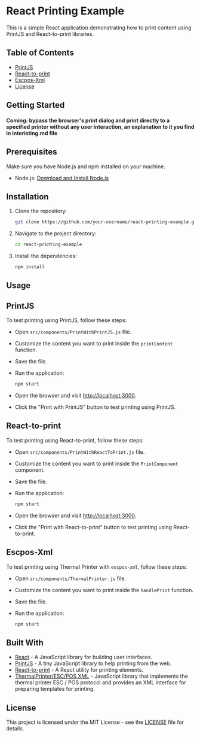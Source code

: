 # React Printing Example

This is a simple React application demonstrating how to print content using PrintJS and React-to-print libraries.

## Table of Contents

- [PrintJS](#printjs)
- [React-to-print](#react-to-print)
- [Escpos-Xml](#escpos-Xml)
- [License](#license)

## Getting Started

#### Coming: bypass the browser's print dialog and print directly to a specified printer without any user interaction, an explanation to it you find in interisting.md file

## Prerequisites

Make sure you have Node.js and npm installed on your machine.

- Node.js: [Download and Install Node.js](https://nodejs.org/en/download/)

## Installation

1. Clone the repository:

   ```bash
   git clone https://github.com/your-username/react-printing-example.git
   ```

2. Navigate to the project directory:

   ```bash
   cd react-printing-example
   ```

3. Install the dependencies:

   ```bash
   npm install
   ```

## Usage

## PrintJS

To test printing using PrintJS, follow these steps:

* Open `src/components/PrintWithPrintJS.js` file.
* Customize the content you want to print inside the `printContent` function.
* Save the file.
* Run the application:

  ```bash
  npm start
  ```

* Open the browser and visit [http://localhost:3000](http://localhost:3000).
* Click the "Print with PrintJS" button to test printing using PrintJS.

## React-to-print

To test printing using React-to-print, follow these steps:

- Open `src/components/PrintWithReactToPrint.js` file.
- Customize the content you want to print inside the `PrintComponent` component.
- Save the file.
- Run the application:

  ```bash
  npm start
  ```

- Open the browser and visit [http://localhost:3000](http://localhost:3000).
- Click the "Print with React-to-print" button to test printing using React-to-print.

## Escpos-Xml

To test printing using Thermal Printer with `escpos-xml`, follow these steps:

- Open `src/components/ThermalPrinter.js` file.
- Customize the content you want to print inside the `handlePrint` function.
- Save the file.
- Run the application:

  ```bash
  npm start


## Built With

- [React](https://reactjs.org/) - A JavaScript library for building user interfaces.
- [PrintJS](https://printjs.crabbly.com/) - A tiny JavaScript library to help printing from the web.
- [React-to-print](https://github.com/gregchamberlain/react-to-print) - A React utility for printing elements.
- [ThermalPrinter/ESC/POS XML](https://www.npmjs.com/package/escpos-xml) - JavaScript library that implements the thermal printer ESC / POS protocol and provides an XML interface for preparing templates for printing.

## License

This project is licensed under the MIT License - see the [LICENSE](LICENSE) file for details.



